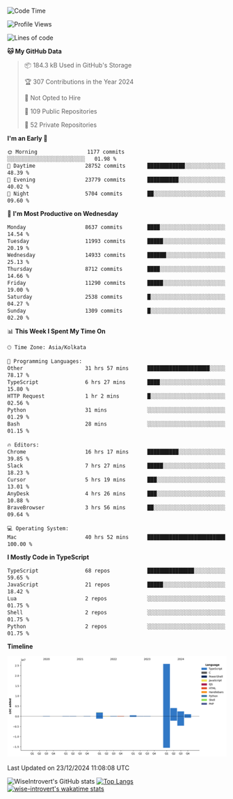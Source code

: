 <!--START_SECTION:waka-->
![Code Time](http://img.shields.io/badge/Code%20Time-2%2C008%20hrs%2011%20mins-blue)

![Profile Views](http://img.shields.io/badge/Profile%20Views-0-blue)

![Lines of code](https://img.shields.io/badge/From%20Hello%20World%20I%27ve%20Written-36.3%20million%20lines%20of%20code-blue)

**🐱 My GitHub Data** 

> 📦 184.3 kB Used in GitHub's Storage 
 > 
> 🏆 307 Contributions in the Year 2024
 > 
> 🚫 Not Opted to Hire
 > 
> 📜 109 Public Repositories 
 > 
> 🔑 52 Private Repositories 
 > 
**I'm an Early 🐤** 

```text
🌞 Morning                1177 commits        ░░░░░░░░░░░░░░░░░░░░░░░░░   01.98 % 
🌆 Daytime                28752 commits       ████████████░░░░░░░░░░░░░   48.39 % 
🌃 Evening                23779 commits       ██████████░░░░░░░░░░░░░░░   40.02 % 
🌙 Night                  5704 commits        ██░░░░░░░░░░░░░░░░░░░░░░░   09.60 % 
```
📅 **I'm Most Productive on Wednesday** 

```text
Monday                   8637 commits        ████░░░░░░░░░░░░░░░░░░░░░   14.54 % 
Tuesday                  11993 commits       █████░░░░░░░░░░░░░░░░░░░░   20.19 % 
Wednesday                14933 commits       ██████░░░░░░░░░░░░░░░░░░░   25.13 % 
Thursday                 8712 commits        ████░░░░░░░░░░░░░░░░░░░░░   14.66 % 
Friday                   11290 commits       █████░░░░░░░░░░░░░░░░░░░░   19.00 % 
Saturday                 2538 commits        █░░░░░░░░░░░░░░░░░░░░░░░░   04.27 % 
Sunday                   1309 commits        █░░░░░░░░░░░░░░░░░░░░░░░░   02.20 % 
```


📊 **This Week I Spent My Time On** 

```text
🕑︎ Time Zone: Asia/Kolkata

💬 Programming Languages: 
Other                    31 hrs 57 mins      ████████████████████░░░░░   78.17 % 
TypeScript               6 hrs 27 mins       ████░░░░░░░░░░░░░░░░░░░░░   15.80 % 
HTTP Request             1 hr 2 mins         █░░░░░░░░░░░░░░░░░░░░░░░░   02.56 % 
Python                   31 mins             ░░░░░░░░░░░░░░░░░░░░░░░░░   01.29 % 
Bash                     28 mins             ░░░░░░░░░░░░░░░░░░░░░░░░░   01.15 % 

🔥 Editors: 
Chrome                   16 hrs 17 mins      ██████████░░░░░░░░░░░░░░░   39.85 % 
Slack                    7 hrs 27 mins       █████░░░░░░░░░░░░░░░░░░░░   18.23 % 
Cursor                   5 hrs 19 mins       ███░░░░░░░░░░░░░░░░░░░░░░   13.01 % 
AnyDesk                  4 hrs 26 mins       ███░░░░░░░░░░░░░░░░░░░░░░   10.88 % 
BraveBrowser             3 hrs 56 mins       ██░░░░░░░░░░░░░░░░░░░░░░░   09.64 % 

💻 Operating System: 
Mac                      40 hrs 52 mins      █████████████████████████   100.00 % 
```

**I Mostly Code in TypeScript** 

```text
TypeScript               68 repos            ███████████████░░░░░░░░░░   59.65 % 
JavaScript               21 repos            █████░░░░░░░░░░░░░░░░░░░░   18.42 % 
Lua                      2 repos             ░░░░░░░░░░░░░░░░░░░░░░░░░   01.75 % 
Shell                    2 repos             ░░░░░░░░░░░░░░░░░░░░░░░░░   01.75 % 
Python                   2 repos             ░░░░░░░░░░░░░░░░░░░░░░░░░   01.75 % 
```



**Timeline**

![Lines of Code chart](https://raw.githubusercontent.com/wise-introvert/wise-introvert/master/assets/bar_graph.png)


 Last Updated on 23/12/2024 11:08:08 UTC
<!--END_SECTION:waka-->

![WiseIntrovert's GitHub stats](https://github-readme-stats.vercel.app/api?username=wise-introvert&count_private=true&show_icons=true)
[![Top Langs](https://github-readme-stats.vercel.app/api/top-langs/?username=wise-introvert&langs_count=10)](https://github.com/anuraghazra/github-readme-stats)
[![wise-introvert's wakatime stats](https://github-readme-stats.vercel.app/api/wakatime?username=wiseintrovert)](https://github.com/anuraghazra/github-readme-stats)
